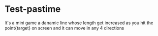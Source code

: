 # Test-pastime
It's a mini game a danamic line whose length get increased as you hit the point{target} on screen and it can move in any 4 directions
